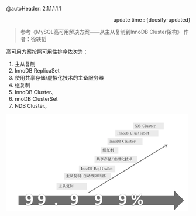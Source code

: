 @autoHeader: 2.1.1.1.1.1

<p align="right">update time : {docsify-updated}</p>

> 参考《MySQL高可用解决方案——从主从复制到InnoDB Cluster架构》 作者：徐轶韬

高可用方案按照可用性排序依次为：

1. 主从复制
2. InnoDB ReplicaSet
3. 使用共享存储/虚拟化技术的主备服务器
4. 组复制
5. InnoDB Cluster、
6. nnoDB ClusterSet
7. NDB Cluster。

![image-20231221173506467](MySQL%E9%AB%98%E5%8F%AF%E7%94%A8%E6%96%B9%E6%A1%88.assets/image-20231221173506467.png)